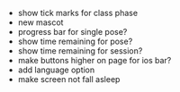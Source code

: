 - show tick marks for class phase
- new mascot
- progress bar for single pose?
- show time remaining for pose?
- show time remaining for session?
- make buttons higher on page for ios bar?
- add language option
- make screen not fall asleep